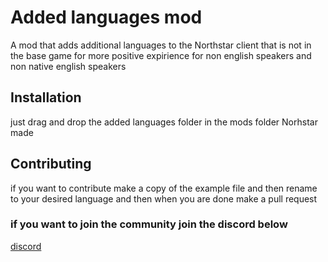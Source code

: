 # Added languages mod
A mod that adds additional languages to the Northstar client that is not in the base game for more positive expirience for non english speakers and non native english speakers

## Installation
just drag and drop the added languages folder in the mods folder Norhstar made

## Contributing 
if you want to contribute make a copy of the example file and then rename to your desired language and then when you are done make a pull request

### if you want to join the community join the discord below
[discord](discord.com)